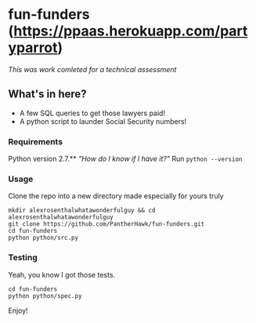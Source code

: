 # fun-funders (https://ppaas.herokuapp.com/partyparrot)
*This was work comleted for a technical assessment*
## What's in here?
- A few SQL queries to get those lawyers paid!
- A python script to launder Social Security numbers!

### Requirements
Python version 2.7.**
*"How do I know if I have it?"*
Run ```python --version ```

### Usage
Clone the repo into a new directory made especially for yours truly
``` 
mkdir alexrosenthalwhatawonderfulguy && cd alexrosenthalwhatawonderfulguy
git clone https://github.com/PantherHawk/fun-funders.git
cd fun-funders
python python/src.py
```

### Testing
Yeah, you know I got those tests.
```
cd fun-funders
python python/spec.py
```

Enjoy!
